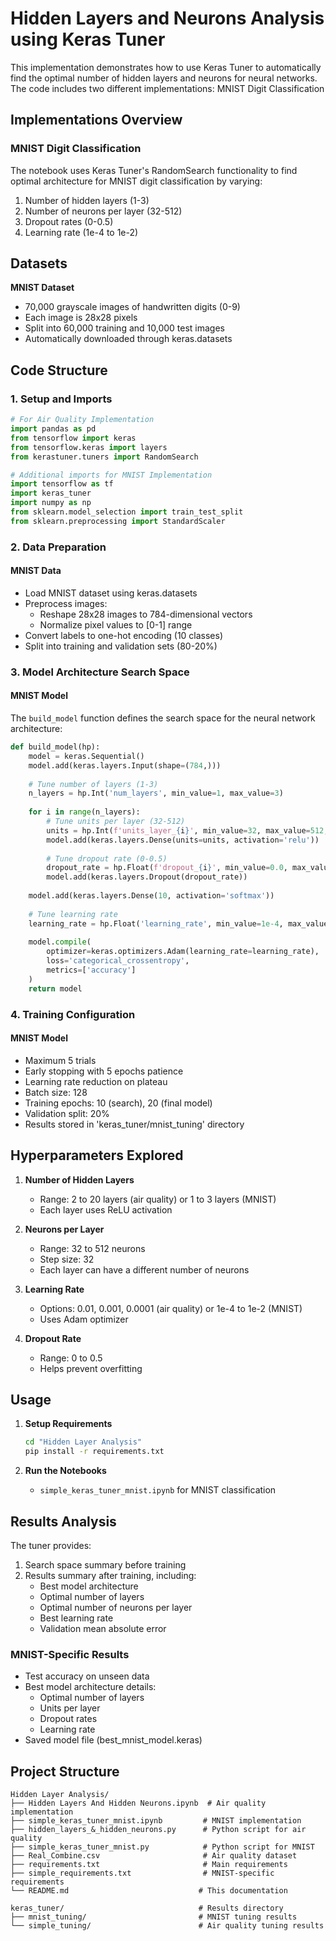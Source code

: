 # Hidden Layers and Neurons Analysis using Keras Tuner

This implementation demonstrates how to use Keras Tuner to automatically find the optimal number of hidden layers and neurons for neural networks. The code includes two different implementations:
MNIST Digit Classification

## Implementations Overview

### MNIST Digit Classification

The notebook uses Keras Tuner's RandomSearch functionality to find optimal architecture for MNIST digit classification by varying:
1. Number of hidden layers (1-3)
2. Number of neurons per layer (32-512)
3. Dropout rates (0-0.5)
4. Learning rate (1e-4 to 1e-2)

## Datasets
**MNIST Dataset**
   - 70,000 grayscale images of handwritten digits (0-9)
   - Each image is 28x28 pixels
   - Split into 60,000 training and 10,000 test images
   - Automatically downloaded through keras.datasets

## Code Structure

### 1. Setup and Imports
```python
# For Air Quality Implementation
import pandas as pd
from tensorflow import keras
from tensorflow.keras import layers
from kerastuner.tuners import RandomSearch

# Additional imports for MNIST Implementation
import tensorflow as tf
import keras_tuner
import numpy as np
from sklearn.model_selection import train_test_split
from sklearn.preprocessing import StandardScaler
```

### 2. Data Preparation

#### MNIST Data
- Load MNIST dataset using keras.datasets
- Preprocess images:
  - Reshape 28x28 images to 784-dimensional vectors
  - Normalize pixel values to [0-1] range
- Convert labels to one-hot encoding (10 classes)
- Split into training and validation sets (80-20%)

### 3. Model Architecture Search Space

#### MNIST Model

The `build_model` function defines the search space for the neural network architecture:

```python
def build_model(hp):
    model = keras.Sequential()
    model.add(keras.layers.Input(shape=(784,)))
    
    # Tune number of layers (1-3)
    n_layers = hp.Int('num_layers', min_value=1, max_value=3)
    
    for i in range(n_layers):
        # Tune units per layer (32-512)
        units = hp.Int(f'units_layer_{i}', min_value=32, max_value=512, step=32)
        model.add(keras.layers.Dense(units=units, activation='relu'))
        
        # Tune dropout rate (0-0.5)
        dropout_rate = hp.Float(f'dropout_{i}', min_value=0.0, max_value=0.5, step=0.1)
        model.add(keras.layers.Dropout(dropout_rate))
    
    model.add(keras.layers.Dense(10, activation='softmax'))
    
    # Tune learning rate
    learning_rate = hp.Float('learning_rate', min_value=1e-4, max_value=1e-2, sampling='log')
    
    model.compile(
        optimizer=keras.optimizers.Adam(learning_rate=learning_rate),
        loss='categorical_crossentropy',
        metrics=['accuracy']
    )
    return model
```

### 4. Training Configuration

#### MNIST Model
- Maximum 5 trials
- Early stopping with 5 epochs patience
- Learning rate reduction on plateau
- Batch size: 128
- Training epochs: 10 (search), 20 (final model)
- Validation split: 20%
- Results stored in 'keras_tuner/mnist_tuning' directory

## Hyperparameters Explored

1. **Number of Hidden Layers**
   - Range: 2 to 20 layers (air quality) or 1 to 3 layers (MNIST)
   - Each layer uses ReLU activation

2. **Neurons per Layer**
   - Range: 32 to 512 neurons
   - Step size: 32
   - Each layer can have a different number of neurons

3. **Learning Rate**
   - Options: 0.01, 0.001, 0.0001 (air quality) or 1e-4 to 1e-2 (MNIST)
   - Uses Adam optimizer

4. **Dropout Rate**
   - Range: 0 to 0.5
   - Helps prevent overfitting

## Usage

1. **Setup Requirements**
   ```bash
   cd "Hidden Layer Analysis"
   pip install -r requirements.txt
   ```

2. **Run the Notebooks**
   - `simple_keras_tuner_mnist.ipynb` for MNIST classification

## Results Analysis

The tuner provides:
1. Search space summary before training
2. Results summary after training, including:
   - Best model architecture
   - Optimal number of layers
   - Optimal number of neurons per layer
   - Best learning rate
   - Validation mean absolute error

### MNIST-Specific Results
- Test accuracy on unseen data
- Best model architecture details:
  - Optimal number of layers
  - Units per layer
  - Dropout rates
  - Learning rate
- Saved model file (best_mnist_model.keras)

## Project Structure

```
Hidden Layer Analysis/
├── Hidden Layers And Hidden Neurons.ipynb  # Air quality implementation
├── simple_keras_tuner_mnist.ipynb         # MNIST implementation
├── hidden_layers_&_hidden_neurons.py      # Python script for air quality
├── simple_keras_tuner_mnist.py            # Python script for MNIST
├── Real_Combine.csv                       # Air quality dataset
├── requirements.txt                       # Main requirements
├── simple_requirements.txt                # MNIST-specific requirements
└── README.md                             # This documentation

keras_tuner/                              # Results directory
├── mnist_tuning/                         # MNIST tuning results
└── simple_tuning/                        # Air quality tuning results
```
